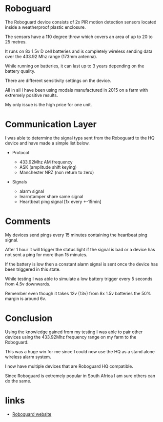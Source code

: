 # Roboguard

The Roboguard device consists of 2x PIR motion detection sensors located inside a weatherproof plastic enclosure.

The sensors have a 110 degree throw which covers an area of up to 20 to 25 metres.

It runs on 8x 1.5v D cell batteries and is completely wireless sending data over the 433.92 Mhz range (173mm antenna).

While running on batteries, it can last up to 3 years depending on the battery quality.

There are different sensitivity settings on the device.

All in all I have been using modals manufactured in 2015 on a farm with extremely positive results.

My only issue is the high price for one unit.

# Communication Layer

I was able to determine the signal typs sent from the Roboguard to the HQ device and have made a simple list below.

- Protocol
    - 433.92Mhz AM frequency
    - ASK (amplitude shift keying)
    - Manchester NRZ (non return to zero)

- Signals
    - alarm signal
    - learn/tamper share same signal
    - Heartbeat ping signal [1x every +-15min]

# Comments

My devices send pings every 15 minutes containing the heartbeat ping signal.

After 1 hour it will trigger the status light if the signal is bad or a device has not sent a ping for more than 15 minutes.

If the battery is low then a constant alarm signal is sent once the device has been triggered in this state.

While testing I was able to simulate a low battery trigger every 5 seconds from 4.5v downwards.

Remember even though it takes 12v (13v) from 8x 1.5v batteries the 50% margin is around 6v.

# Conclusion

Using the knowledge gained from my testing I was able to pair other devices using the 433.92Mhz frequency range on my farm to the Roboguard.

This was a huge win for me since I could now use the HQ as a stand alone wireless alarm system.

I now have multiple devices that are Roboguard HQ compatible.

Since Roboguard is extremely popular in South Africa I am sure others can do the same.

# links

- [Roboguard website](https://roboguard.co.za)

